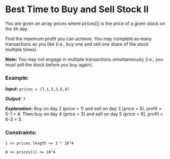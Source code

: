 # Best Time to Buy and Sell Stock II

You are given an array prices where prices[i] is the price of a given stock on the ith day.

Find the maximum profit you can achieve. You may complete as many transactions as you like (i.e., buy one and sell one share of the stock multiple times).

**Note:** You may not engage in multiple transactions simultaneously (i.e., you must sell the stock before you buy again).

### Example:

**_Input:_** `prices = [7,1,5,3,6,4]`

**_Output:_** `7`

**_Explanation:_** Buy on day 2 (price = 1) and sell on day 3 (price = 5), profit = 5-1 = 4.
Then buy on day 4 (price = 3) and sell on day 5 (price = 6), profit = 6-3 = 3.

### Constraints:

`1 <= prices.length <= 3 * 10^4`

`0 <= prices[i] <= 10^4`

